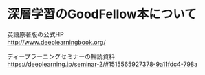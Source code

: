 # 深層学習のGoodFellow本について
英語原著版の公式HP  
http://www.deeplearningbook.org/  

ディープラーニングセミナーの輪読資料  
https://deeplearning.jp/seminar-2/#1515565927378-9a11fdc4-798a  

　　　
   
 　
  
  
  


